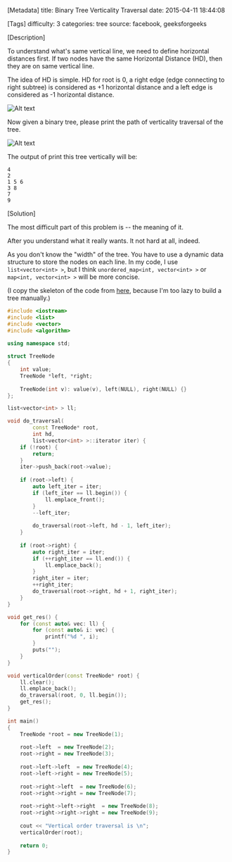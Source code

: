 [Metadata]
title: Binary Tree Verticality Traversal
date:  2015-04-11 18:44:08 

[Tags]
difficulty: 3
categories: tree
source: facebook, geeksforgeeks

[Description]

To understand what's same vertical line, we need to define horizontal distances first. If two nodes have the same Horizontal Distance (HD), then they are on same vertical line.

The idea of HD is simple. HD for root is 0, a right edge (edge connecting to right subtree) is considered as +1 horizontal distance and a left edge is considered as -1 horizontal distance. 

![Alt text](http://wizmann-pic.qiniudn.com/fe9005fb7f3383b78679a06c590d3c5e)

Now given a binary tree, please print the path of verticality traversal of the tree.

![Alt text](http://wizmann-pic.qiniudn.com/f42894ec3263b013c017f8f519648bb4)

The output of print this tree vertically will be:
```
4
2
1 5 6
3 8
7
9 
```

[Solution]

The most difficult part of this problem is -- the meaning of it.

After you understand what it really wants. It not hard at all, indeed.

As you don't know the "width" of the tree. You have to use a dynamic data structure to store the nodes on each line. In my code, I use `list<vector<int> >`, but I think `unordered_map<int, vector<int> >` or `map<int, vector<int> >` will be more concise.

(I copy the skeleton of the code from [here][1], because I'm too lazy to build a tree manually.)

```cpp
#include <iostream>
#include <list>
#include <vector>
#include <algorithm>

using namespace std;
 
struct TreeNode
{
    int value;
    TreeNode *left, *right;
    
    TreeNode(int v): value(v), left(NULL), right(NULL) {}
};

list<vector<int> > ll;

void do_traversal(
        const TreeNode* root,
        int hd,
        list<vector<int> >::iterator iter) {
    if (!root) {
        return;
    }
    iter->push_back(root->value);
    
    if (root->left) {
        auto left_iter = iter;
        if (left_iter == ll.begin()) {
            ll.emplace_front();
        }
        --left_iter;
        
        do_traversal(root->left, hd - 1, left_iter);
    }
    
    if (root->right) {
        auto right_iter = iter;
        if (++right_iter == ll.end()) {
            ll.emplace_back();
        }
        right_iter = iter;
        ++right_iter;
        do_traversal(root->right, hd + 1, right_iter);
    }
}

void get_res() {
    for (const auto& vec: ll) {
        for (const auto& i: vec) {
            printf("%d ", i);
        }
        puts("");
    }
}

void verticalOrder(const TreeNode* root) {
    ll.clear();
    ll.emplace_back();
    do_traversal(root, 0, ll.begin());
    get_res();
}

int main()
{
    TreeNode *root = new TreeNode(1);
    
    root->left  = new TreeNode(2);
    root->right = new TreeNode(3);
    
    root->left->left  = new TreeNode(4);
    root->left->right = new TreeNode(5);
    
    root->right->left  = new TreeNode(6);
    root->right->right = new TreeNode(7);
    
    root->right->left->right  = new TreeNode(8);
    root->right->right->right = new TreeNode(9);
 
    cout << "Vertical order traversal is \n";
    verticalOrder(root);
 
    return 0;
}
```

[1]: http://www.geeksforgeeks.org/print-binary-tree-vertical-order/
